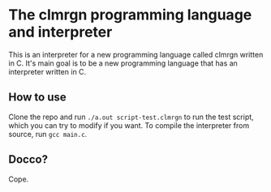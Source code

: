 # The clmrgn programming language and interpreter
This is an interpreter for a new programming language called clmrgn written in C. It's main goal is to be a new programming language that has an interpreter written in C.

## How to use
Clone the repo and run `./a.out script-test.clmrgn` to run the test script, which you can try to modify if you want. To compile the interpreter from source, run `gcc main.c`.

## Docco?
Cope.
